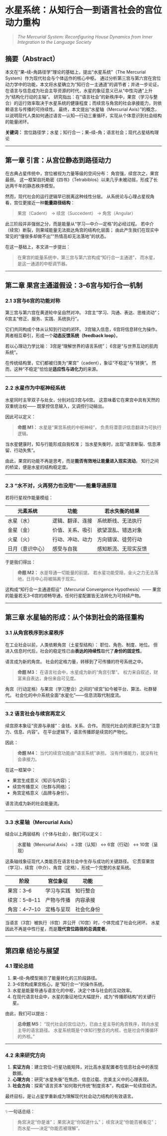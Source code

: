 # 水星系统：从知行合一到语言社会的宫位动力重构
> *The Mercurial System: Reconfiguring House Dynamics from Inner Integration to the Language Society*
> 
## 摘要（Abstract）

本文在“果–续–角路径学”理论的基础上，提出“水星系统”（The Mercurial System）作为现代社会与个体运作的核心中枢。
通过分析第三宫与第六宫在宫位动力学中的功能，本文将水星确立为“知行合一主通道”的调节者；并进一步论证，在语言与信息成为社会主导资源的时代，水星的象征意义已从“中性沟通”上升为“结构化行动的主轴”。
研究指出：在“语言社会”的新秩序中，果宫（学习与整合）的运行效率取决于水星系统的健康程度；而续宫与角宫的社会承接能力，则依赖语言与传播的可持续性。
最终，本文提出“水星轴（Mercurial Axis）”的概念，以说明现代人类如何通过语言—认知—行动三重循环，实现从个体意识到社会结构的能量闭环。

**关键词：** 宫位路径学；水星；知行合一；果–续–角；语言社会；现代占星结构理论

---

## 第一章 引言：从宫位静态到路径动力

在古典占星传统中，宫位被视为力量等级的空间分布：
角宫强，续宫次之，果宫最弱。
这一框架自托勒密《四书》（Tetrabiblos）以来几乎未被动摇，形成了长达两千年的静态秩序模型。

然而，现代社会的运行逻辑早已脱离这种线性分层。
从系统论与心理占星视角看，宫位更接近一种**能量路径结构**：

> 果宫（Cadent） → 续宫（Succedent） → 角宫（Angular）

此三阶段并非强弱之分，而是能量从“学习—中介—定格”的必经过程。
若中介（续宫）断裂，则果域能量无法抵达角宫的结构化层面；
由此产生我们在现实中常见的“懂很多却做不出”“热情高却无法落地”的状态。

在这一基础上，本文进一步提出：

> 在果宫的能量系统中，第三宫与第六宫构成“知行合一主通道”，
> 而水星，是这一通道的中枢调节器。

---

## 第二章 果宫主通道假设：3–6宫与知行合一机制

### 2.1 3宫与6宫的功能对称

第三宫与第六宫在黄道轮中呈自然对冲。
3宫主“学习、沟通、表达、思维流动”；
6宫主“修正、服务、实践、系统执行”。

它们共同构成个体从认知到行动的闭环。
3宫输入信息，6宫将信息转化为操作。
两者相互牵引，形成一个**动态反馈系统（feedback loop）**。

若以心理动力学比喻：
3宫是“理解世界的语言系统”；
6宫是“与世界互动的肌肉系统”。

在传统结构里，它们都被归类为“果宫”（cadent），象征“不稳定”与“转换”。
然而，这种“不稳定”恰恰是**适应性与进化力**的来源。

---

### 2.2 水星作为中枢神经系统

水星同时主宰双子与处女，分别对应3宫与6宫。
这意味着它在果宫中具有天然的双重统治权——
既掌控信息输入，又调控行动输出。

因此可以定义：

> **命题 M1：** 水星是“果宫系统的中枢神经”，
> 负责将潜意识信息翻译为可执行逻辑。

当水星健康时，知与行能形成自我校准；
当水星失衡时，出现“语言断裂、信息滞留、行动失焦”。

由此，果宫的功能不再是思考，而是**能否有效地让能量进入现实流动**。
知行之间的桥梁，便是水星的结构稳定度。

---

### 2.3 “水不对，火再努力也没用”——能量导通原理

若将行星视作能量模组：

| 元素系统     | 功能       | 若水失衡的结果    |
| -------- | -------- | ---------- |
| 水星（水）    | 逻辑、翻译、连接 | 系统断线、无法执行  |
| 金星（金）    | 价值、关系、吸引 | 欲望混乱、错选对象  |
| 火星（火）    | 行动、冲动、动力 | 方向错误、徒劳行动  |
| 日月（意识中心） | 感受与自我    | 感知断流、无现实反馈 |

于是我们得出：

> **命题 M2：** 水是导通一切能量的前提。
> 若水星功能受阻，金火之力无法落地，日月中心将被隔离于现实。

这构成“知行合一主通道假设”（Mercurial Convergence Hypothesis）——
果宫的能量若无3–6宫的顺畅导通，任何行星配置皆无法转化为可持续产物。

---

## 第三章 水星轴的形成：从个体到社会的路径重构

### 3.1 从角宫秩序到水星秩序

在工业社会以前，人类依赖角宫（土星型结构）：
职位、角色、制度、地位。
但进入信息时代后，社会的稳定性已由**表达的持续性**取代了**身份的固定性**。

语言成为新的角宫。
社会的定格力量，转移到了可传播的符号系统之中。

> **命题 M3：** 在语言社会中，水星成为新的“角宫引擎”。
> 权力来自叙述，财富来自表达，身份来自可见度。

角宫（行动定格）与果宫（学习整合）之间的“续宫”如今被平台、算法、社群替代。
社会化的中介系统全面“水星化”——信息流取代制度流。

---

### 3.2 语言社会与续宫再定义

续宫原本象征“资源与承接”：金钱、关系、合作。
而现代社会的资源已变为“注意力、信息、内容”。
在平台逻辑下，语言传播即是续宫的产物化。

因此：

> **命题 M4：** 当代的续宫功能由“语言系统”承担。
> 没有传播能力，就没有社会承接力。

在这一框架中：

* 果宫生成意义（知识与内容）；
* 续宫传播意义（社群与网络）；
* 角宫定格意义（品牌与身份）。

语言流成为新的社会能量流。

---

### 3.3 水星轴（Mercurial Axis）

结合以上两层结构（个体与社会），我们可以定义：

> **水星轴（Mercurial Axis） = 3宫（认知） ↔ 6宫（行动） ↔ 10宫（呈现）**

这条轴线象征现代人类能否在语言社会中生存与成功的关键路径。
它贯穿果宫（学习）、续宫（中介）、角宫（定格），形成一个完整的水星系统。

| 阶段        | 宫位象征  | 功能    |
| --------- | ----- | ----- |
| 果宫：3–6    | 学习与实践 | 知行整合  |
| 续宫：5–8–11 | 产物与传播 | 内容承接  |
| 角宫：4–7–10 | 定格与呈现 | 社会化身份 |

当语言（3宫）被执行（6宫）并公开（10宫）时，个体完成了社会化闭环。
水星因此不再是中性行星，而是**现代宫位路径的总调度者**。

---

## 第四章 结论与展望

### 4.1 理论总结

1. 果–续–角模型揭示了能量转化的三阶段路径。
2. 3–6宫构成果宫核心，是“知行合一”的操作系统。
3. 水星是能量导通与语言化的中枢，决定个体与社会的互动效率。
4. 在现代语言社会中，水星的象征地位大幅提升，成为“传播即结构”的关键行星。

由此，我们可以提出：

> **总命题 M5：**
> “现代社会的宫位动力，已由土星主导的角宫秩序，转向水星主导的语言路径。
> 水星系统既是个体知行整合的内核，也是社会传播循环的外核。”

---

### 4.2 未来研究方向

1. **实证方向**：建立宫位–行星功能矩阵，对比高水星配置者在信息社会中的表现数据。
2. **心理方向**：研究“水星失衡”在焦虑、信息过载、完美主义中的心理表现。
3. **社会方向**：探索“语言资本”如何取代传统“制度资本”，构成新一轮续宫经济。

最终目标，是让占星学重新成为理解现代社会动力结构的有效语言。

---

✨一句话总结：

> 角宫决定“你是谁”；
> 果宫决定“你知道什么”；
> 续宫决定“你能否被看见”；
> 而水星——决定“你能否被理解”。
